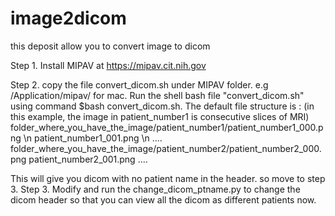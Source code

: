# image2dicom
this deposit allow you to convert image to dicom

Step 1. Install MIPAV at https://mipav.cit.nih.gov

Step 2. copy the file convert_dicom.sh under MIPAV folder. e.g /Application/mipav/ for mac. Run the shell bash file "convert_dicom.sh" using command $bash convert_dicom.sh.
The default file structure is :
(in this example, the image in patient_number1 is consecutive slices of MRI)
folder_where_you_have_the_image/patient_number1/patient_number1_000.png \n
                                                patient_number1_001.png \n
                                                ....
folder_where_you_have_the_image/patient_number2/patient_number2_000.png
                                                patient_number2_001.png
                                                ....

This will give you dicom with no patient name in the header. so move to step 3.
Step 3. Modify and run the change_dicom_ptname.py to change the dicom header so that you can view all the dicom as different patients now.
